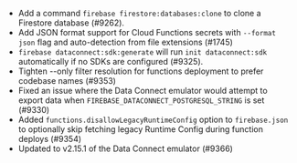 - Add a command `firebase firestore:databases:clone` to clone a Firestore database (#9262).
- Add JSON format support for Cloud Functions secrets with `--format json` flag and auto-detection from file extensions (#1745)
- `firebase dataconnect:sdk:generate` will run `init dataconnect:sdk` automatically if no SDKs are configured (#9325).
- Tighten --only filter resolution for functions deployment to prefer codebase names (#9353)
- Fixed an issue where the Data Connect emulator would attempt to export data when `FIREBASE_DATACONNECT_POSTGRESQL_STRING` is set (#9330)
- Added `functions.disallowLegacyRuntimeConfig` option to `firebase.json` to optionally skip fetching legacy Runtime Config during function deploys (#9354)
- Updated to v2.15.1 of the Data Connect emulator (#9366)
